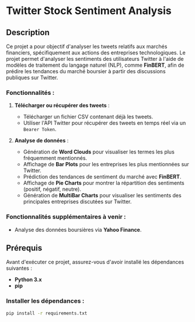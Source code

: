 # Twitter Stock Sentiment Analysis

## Description

Ce projet a pour objectif d'analyser les tweets relatifs aux marchés financiers, spécifiquement aux actions des entreprises technologiques. Le projet permet d'analyser les sentiments des utilisateurs Twitter à l'aide de modèles de traitement du langage naturel (NLP), comme **FinBERT**, afin de prédire les tendances du marché boursier à partir des discussions publiques sur Twitter.

### Fonctionnalités :
1. **Télécharger ou récupérer des tweets** : 
    - Télécharger un fichier CSV contenant déjà les tweets.
    - Utiliser l'API Twitter pour récupérer des tweets en temps réel via un `Bearer Token`.

2. **Analyse de données** :
    - Génération de **Word Clouds** pour visualiser les termes les plus fréquemment mentionnés.
    - Affichage de **Bar Plots** pour les entreprises les plus mentionnées sur Twitter.
    - Prédiction des tendances de sentiment du marché avec **FinBERT**.
    - Affichage de **Pie Charts** pour montrer la répartition des sentiments (positif, négatif, neutre).
    - Génération de **MultiBar Charts** pour visualiser les sentiments des principales entreprises discutées sur Twitter.

### Fonctionnalités supplémentaires à venir :
- Analyse des données boursières via **Yahoo Finance**.

## Prérequis

Avant d'exécuter ce projet, assurez-vous d'avoir installé les dépendances suivantes :

- **Python 3.x**
- **pip**

### Installer les dépendances :
```bash
pip install -r requirements.txt
